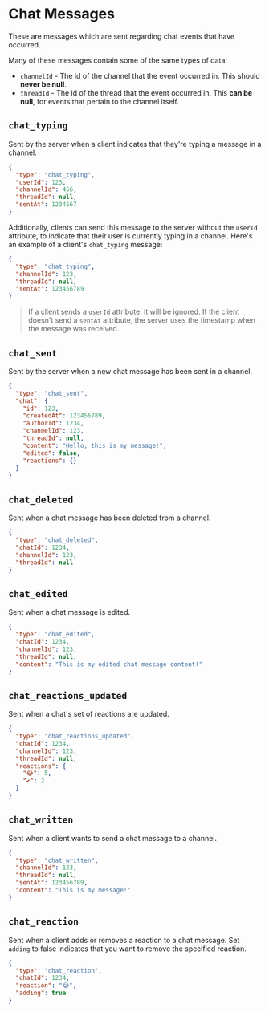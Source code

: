 # Chat Messages

These are messages which are sent regarding chat events that have occurred.

Many of these messages contain some of the same types of data:

- `channelId` - The id of the channel that the event occurred in. This should **never be null**.
- `threadId` - The id of the thread that the event occurred in. This **can be null**, for events that pertain to the channel itself.

## `chat_typing`

Sent by the server when a client indicates that they're typing a message in a channel.

```json
{
  "type": "chat_typing",
  "userId": 123,
  "channelId": 456,
  "threadId": null,
  "sentAt": 1234567
}
```

Additionally, clients can send this message to the server without the `userId` attribute, to indicate that their user is currently typing in a channel. Here's an example of a client's `chat_typing` message:

```json
{
  "type": "chat_typing",
  "channelId": 123,
  "threadId": null,
  "sentAt": 123456789
}
```

> If a client sends a `userId` attribute, it will be ignored. If the client doesn't send a `sentAt` attribute, the server uses the timestamp when the message was received.

## `chat_sent`

Sent by the server when a new chat message has been sent in a channel.

```json
{
  "type": "chat_sent",
  "chat": {
    "id": 123,
    "createdAt": 123456789,
    "authorId": 1234,
    "channelId": 123,
    "threadId": null,
    "content": "Hello, this is my message!",
    "edited": false,
    "reactions": {}
  }
}
```

## `chat_deleted`

Sent when a chat message has been deleted from a channel.

```json
{
  "type": "chat_deleted",
  "chatId": 1234,
  "channelId": 123,
  "threadId": null
}
```

## `chat_edited`

Sent when a chat message is edited.

```json
{
  "type": "chat_edited",
  "chatId": 1234,
  "channelId": 123,
  "threadId": null,
  "content": "This is my edited chat message content!"
}
```

## `chat_reactions_updated`

Sent when a chat's set of reactions are updated.

```json
{
  "type": "chat_reactions_updated",
  "chatId": 1234,
  "channelId": 123,
  "threadId": null,
  "reactions": {
    "😂": 5,
    "✔️": 2
  }
}
```

## `chat_written`

Sent when a client wants to send a chat message to a channel.

```json
{
  "type": "chat_written",
  "channelId": 123,
  "threadId": null,
  "sentAt": 123456789,
  "content": "This is my message!"
}
```

## `chat_reaction`

Sent when a client adds or removes a reaction to a chat message. Set `adding` to false indicates that you want to remove the specified reaction.

```json
{
  "type": "chat_reaction",
  "chatId": 1234,
  "reaction": "😂",
  "adding": true
}
```

